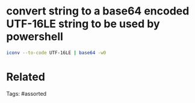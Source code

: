 # convert string to a base64 encoded UTF-16LE string to be used by powershell
```bash
iconv --to-code UTF-16LE | base64 -w0
```

# Related

Tags:
    #assorted
